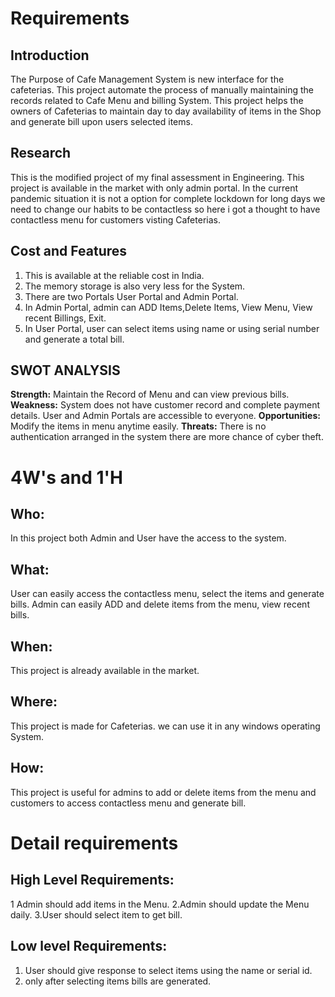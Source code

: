 # Requirements
## Introduction
The Purpose of Cafe Management System is new interface for the cafeterias. This project automate the process of manually maintaining the records related to Cafe Menu and billing System. This project helps the owners of Cafeterias to maintain day to day availability of items in the Shop and generate bill upon users selected items. 

## Research
This is the modified project of my final assessment in Engineering. This project is available in the market with only admin portal. In the current pandemic situation it is not a option for complete lockdown for long days we need to change our habits to be contactless so here i got a thought to have contactless menu for customers visting Cafeterias.

## Cost and Features
1. This is available at the reliable cost in India. 
2. The memory storage is also very less for the System.
3. There are two Portals User Portal and Admin Portal.
4. In Admin Portal, admin can ADD Items,Delete Items, View Menu, View recent Billings, Exit.
5. In User Portal, user can select items using name or using serial number and generate a total bill.

## SWOT ANALYSIS
**Strength:** Maintain the Record of Menu and can view previous bills.
**Weakness:** System does not have customer record and complete payment details.
              User and Admin Portals are accessible to everyone.
**Opportunities:** Modify the items in menu anytime easily.
**Threats:** There is no authentication arranged in the system there are more chance of cyber theft.

# 4W&#39;s and 1&#39;H

## Who:
In this project both Admin and User have the access to the system.

## What:
User can easily access the contactless menu, select the items and generate bills.
Admin can easily ADD and delete items from the menu, view recent bills.


## When:
This project is already available in the market.

## Where:
This project is made for Cafeterias. we can use it in any windows operating System.

## How:
This project is useful for admins to add or delete items from the menu and customers to 
access contactless menu and generate bill.

# Detail requirements
## High Level Requirements:
1 Admin should add items in the Menu.
2.Admin should update the Menu daily.
3.User should select item to get bill.


##  Low level Requirements:
1. User should give response to select items using the name or serial id.
2. only after selecting items bills are generated.

